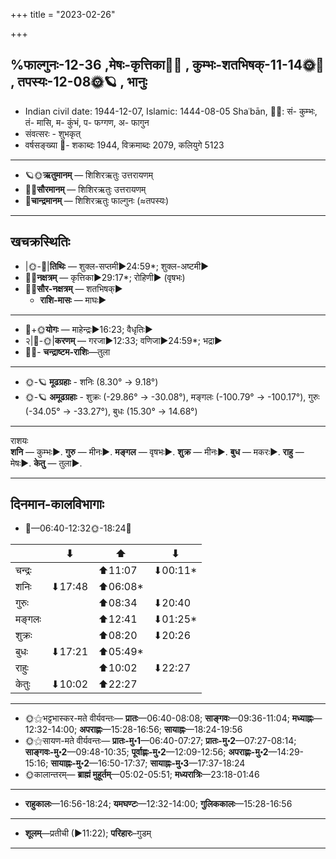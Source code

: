+++
title = "2023-02-26"

+++

## %फाल्गुनः-12-36  ,मेषः-कृत्तिका🌛🌌  ,  कुम्भः-शतभिषक्-11-14🌞🌌  ,  तपस्यः-12-08🌞🪐  , भानुः
- Indian civil date: 1944-12-07, Islamic: 1444-08-05 Shaʿbān, 🌌🌞: सं- कुम्भः, तं- मासि, म- कुंभं, प- फग्गण, अ- फागुन
- संवत्सरः - शुभकृत्
- वर्षसङ्ख्या 🌛- शकाब्दः 1944, विक्रमाब्दः 2079, कलियुगे 5123
___________________
- 🪐🌞**ऋतुमानम्** — शिशिरऋतुः उत्तरायणम्
- 🌌🌞**सौरमानम्** — शिशिरऋतुः उत्तरायणम्
- 🌛**चान्द्रमानम्** — शिशिरऋतुः फाल्गुनः (≈तपस्यः)
___________________


## खचक्रस्थितिः
- |🌞-🌛|**तिथिः** — शुक्ल-सप्तमी►24:59*; शुक्ल-अष्टमी►  
- 🌌🌛**नक्षत्रम्** — कृत्तिका►29:17*; रोहिणी► (वृषभः)  
- 🌌🌞**सौर-नक्षत्रम्** — शतभिषक्►  
  - **राशि-मासः** — माघः► 
___________________
- 🌛+🌞**योगः** — माहेन्द्रः►16:23; वैधृतिः►  
- २|🌛-🌞|**करणम्** — गरजा►12:33; वणिजा►24:59*; भद्रा►  
- 🌌🌛- **चन्द्राष्टम-राशिः**—तुला  
___________________
- 🌞-🪐 **मूढग्रहाः** - शनिः (8.30° → 9.18°)
- 🌞-🪐 **अमूढग्रहाः** - शुक्रः (-29.86° → -30.08°), मङ्गलः (-100.79° → -100.17°), गुरुः (-34.05° → -33.27°), बुधः (15.30° → 14.68°)
___________________
राशयः  
**शनि** — कुम्भः►. **गुरु** — मीनः►. **मङ्गल** — वृषभः►. **शुक्र** — मीनः►. **बुध** — मकरः►. **राहु** — मेषः►. **केतु** — तुला►. 
___________________


## दिनमान-कालविभागाः
- 🌅—06:40-12:32🌞-18:24🌇  

|      |⬇     |⬆     |⬇     |
|------|-----|-----|------|
|चन्द्रः|     |⬆11:07 |⬇00:11*|
|शनिः   |⬇17:48 |⬆06:08*|     |
|गुरुः  |     |⬆08:34 |⬇20:40 |
|मङ्गलः |     |⬆12:41 |⬇01:25*|
|शुक्रः |     |⬆08:20 |⬇20:26 |
|बुधः   |⬇17:21 |⬆05:49*|     |
|राहुः  |     |⬆10:02 |⬇22:27 |
|केतुः  |⬇10:02 |⬆22:27 |     |
___________________
- 🌞⚝भट्टभास्कर-मते वीर्यवन्तः— **प्रातः**—06:40-08:08; **साङ्गवः**—09:36-11:04; **मध्याह्नः**—12:32-14:00; **अपराह्णः**—15:28-16:56; **सायाह्नः**—18:24-19:56  
- 🌞⚝सायण-मते वीर्यवन्तः— **प्रातः-मु॰1**—06:40-07:27; **प्रातः-मु॰2**—07:27-08:14; **साङ्गवः-मु॰2**—09:48-10:35; **पूर्वाह्णः-मु॰2**—12:09-12:56; **अपराह्णः-मु॰2**—14:29-15:16; **सायाह्नः-मु॰2**—16:50-17:37; **सायाह्नः-मु॰3**—17:37-18:24  
- 🌞कालान्तरम्— **ब्राह्मं मुहूर्तम्**—05:02-05:51; **मध्यरात्रिः**—23:18-01:46  
___________________
- **राहुकालः**—16:56-18:24; **यमघण्टः**—12:32-14:00; **गुलिककालः**—15:28-16:56  
___________________
- **शूलम्**—प्रतीची (►11:22); **परिहारः**–गुडम्  
___________________
